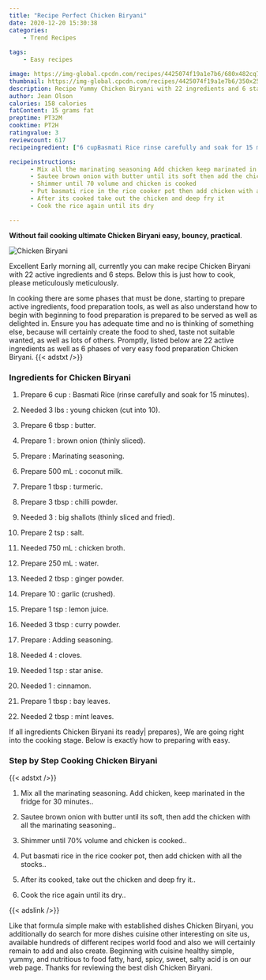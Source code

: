 ```yaml
---
title: "Recipe Perfect Chicken Biryani"
date: 2020-12-20 15:30:38
categories:
    - Trend Recipes
    
tags:
    - Easy recipes

image: https://img-global.cpcdn.com/recipes/4425074f19a1e7b6/680x482cq70/chicken-biryani-recipe-main-photo.jpg
thumbnail: https://img-global.cpcdn.com/recipes/4425074f19a1e7b6/350x250cq70/chicken-biryani-recipe-main-photo.jpg
description: Recipe Yummy Chicken Biryani with 22 ingredients and 6 stages of easy cooking.
author: Jean Olson
calories: 158 calories
fatContent: 15 grams fat
preptime: PT32M
cooktime: PT2H
ratingvalue: 3
reviewcount: 617
recipeingredient: ["6 cupBasmati Rice rinse carefully and soak for 15 minutes", "3 lbsyoung chicken cut into 10", "6 tbspbutter", "1brown onion thinly sliced", "Marinating seasoning", "500 mLcoconut milk", "1 tbspturmeric", "3 tbspchilli powder", "3big shallots thinly sliced and fried", "2 tspsalt", "750 mLchicken broth", "250 mLwater", "2 tbspginger powder", "10garlic crushed", "1 tsplemon juice", "3 tbspcurry powder", "Adding seasoning", "4cloves", "1 tspstar anise", "1cinnamon", "1 tbspbay leaves", "2 tbspmint leaves"]

recipeinstructions: 
      - Mix all the marinating seasoning Add chicken keep marinated in the fridge for 30 minutes 
      - Sautee brown onion with butter until its soft then add the chicken with all the marinating seasoning 
      - Shimmer until 70 volume and chicken is cooked 
      - Put basmati rice in the rice cooker pot then add chicken with all the stocks 
      - After its cooked take out the chicken and deep fry it 
      - Cook the rice again until its dry

---
```




**Without fail cooking ultimate Chicken Biryani easy, bouncy, practical**. 


![Chicken Biryani](https://img-global.cpcdn.com/recipes/4425074f19a1e7b6/680x482cq70/chicken-biryani-recipe-main-photo.jpg "Chicken Biryani")




Excellent Early morning all, currently you can make recipe Chicken Biryani with 22 active ingredients and 6 steps. Below this is just how to cook, please meticulously meticulously.

In cooking there are some phases that must be done, starting to prepare active ingredients, food preparation tools, as well as also understand how to begin with beginning to food preparation is prepared to be served as well as delighted in. Ensure you has adequate time and no is thinking of something else, because will certainly create the food to shed, taste not suitable wanted, as well as lots of others. Promptly, listed below are 22 active ingredients as well as 6 phases of very easy food preparation Chicken Biryani.
{{< adstxt />}}

### Ingredients for Chicken Biryani


1. Prepare 6 cup : Basmati Rice (rinse carefully and soak for 15 minutes).

1. Needed 3 lbs : young chicken (cut into 10).

1. Prepare 6 tbsp : butter.

1. Prepare 1 : brown onion (thinly sliced).

1. Prepare  : Marinating seasoning.

1. Prepare 500 mL : coconut milk.

1. Prepare 1 tbsp : turmeric.

1. Prepare 3 tbsp : chilli powder.

1. Needed 3 : big shallots (thinly sliced and fried).

1. Prepare 2 tsp : salt.

1. Needed 750 mL : chicken broth.

1. Prepare 250 mL : water.

1. Needed 2 tbsp : ginger powder.

1. Prepare 10 : garlic (crushed).

1. Prepare 1 tsp : lemon juice.

1. Needed 3 tbsp : curry powder.

1. Prepare  : Adding seasoning.

1. Needed 4 : cloves.

1. Needed 1 tsp : star anise.

1. Needed 1 : cinnamon.

1. Prepare 1 tbsp : bay leaves.

1. Needed 2 tbsp : mint leaves.



If all ingredients Chicken Biryani its ready| prepares}, We are going right into the cooking stage. Below is exactly how to preparing with easy.

### Step by Step Cooking Chicken Biryani

{{< adstxt />}}


1. Mix all the marinating seasoning. Add chicken, keep marinated in the fridge for 30 minutes..



1. Sautee brown onion with butter until its soft, then add the chicken with all the marinating seasoning..



1. Shimmer until 70% volume and chicken is cooked..



1. Put basmati rice in the rice cooker pot, then add chicken with all the stocks..



1. After its cooked, take out the chicken and deep fry it..



1. Cook the rice again until its dry..





{{< adslink />}}

Like that formula simple make with established dishes Chicken Biryani, you additionally do search for more dishes cuisine other interesting on site us, available hundreds of different recipes world food and also we will certainly remain to add and also create. Beginning with cuisine healthy simple, yummy, and nutritious to food fatty, hard, spicy, sweet, salty acid is on our web page. Thanks for reviewing the best dish Chicken Biryani.

